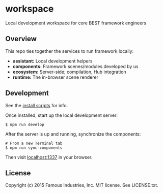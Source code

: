 # workspace

Local development workspace for core BEST framework engineers

## Overview

This repo ties together the services to run framework locally:

* **assistant:** Local development helpers
* **components:** Framework scenes/modules developed by us
* **ecosystem:** Server-side; compilation, Hub integration
* **runtime:** The in-browser scene renderer

## Development

See the [install scripts](https://github.famo.us/framework/scripts/tree/develop/install) for info.

Once installed, start up the local development server:

    $ npm run develop

After the server is up and running, synchronize the components:

    # From a new Terminal tab
    $ npm run sync-components

Then visit [localhost:1337](http://localhost:1337) in your browser.

## License

Copyright (c) 2015 Famous Industries, Inc. MIT license. See LICENSE.txt.
